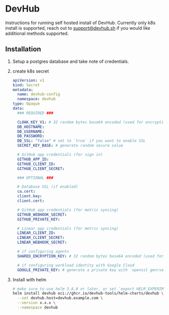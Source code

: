 # DevHub

Instructions for running self hosted install of DevHub. Currently only k8s install is supported, reach out to support@devhub.sh if you would like additional methods supported.

## Installation

1. Setup a postgres database and take note of credentials.

1. create k8s secret

    ```yaml
    apiVersion: v1
    kind: Secret
    metadata:
      name: devhub-config
      namespace: devhub
    type: Opaque
    data:
      ### REQUIRED ###

      CLOAK_KEY_V1: # 32 random bytes base64 encoded (used for encrypting senstive fields in the database)
      DB_HOSTNAME:
      DB_USERNAME:
      DB_PASSWORD:
      DB_SSL: "false" # set to `true` if you want to enable SSL
      SECRET_KEY_BASE: # generate random secure value

      # GitHub app credentials (for sign in)
      GITHUB_APP_ID:
      GITHUB_CLIENT_ID:
      GITHUB_CLIENT_SECRET:

      ### OPTIONAL ###

      # Database SSL (if enabled)
      ca.cert:
      client.key:
      client.cert:

      # GitHub app credentials (for metric syncing)
      GITHUB_WEBHOOK_SECRET:
      GITHUB_PRIVATE_KEY:

      # Linear app credentials (for metric syncing)
      LINEAR_CLIENT_ID:
      LINEAR_CLIENT_SECRET:
      LINEAR_WEBHOOK_SECRET:

      # if configuring agents
      SHARED_ENCRYPTION_KEY: # 32 random bytes base64 encoded (used for encrypting communication between the server and agents)

      # if configuring workload identity with Google Cloud
      GOOGLE_PRIVATE_KEY: # generate a private key with `openssl genrsa -out privkey.pem 3072`
    ```

1. Install with helm

    ```bash
    # make sure to use helm 3.8.0 or later, or set `export HELM_EXPERIMENTAL_OCI=1`
    helm install devhub oci://ghcr.io/devhub-tools/helm-charts/devhub \
      --set devhub.host=devhub.example.com \
      --version x.x.x \
      --namespace devhub
    ```
